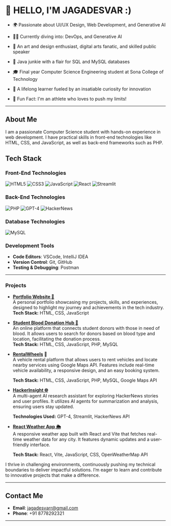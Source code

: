 # 👋 HELLO, I'M JAGADESVAR :)

- 🌍 Passionate about UI/UX Design, Web Development, and Generative AI

- 👨‍💻 Currently diving into: DevOps, and Generative AI

- 🎤 An art and design enthusiast, digital arts fanatic, and skilled public speaker

- 🔧 Java junkie with a flair for SQL and MySQL databases

- 🎓 Final year Computer Science Engineering student at Sona College of Technology

- 🚀 A lifelong learner fueled by an insatiable curiosity for innovation

- 🏃 Fun Fact: I'm an athlete who loves to push my limits!


---
## About Me

I am a passionate Computer Science student with hands-on experience in web development. I have practical skills in front-end technologies like HTML, CSS, and JavaScript, as well as back-end frameworks such as PHP.

## Tech Stack
### Front-End Technologies
![HTML5](https://img.shields.io/badge/HTML5-E34F26?style=flat&logo=html5&logoColor=white) ![CSS3](https://img.shields.io/badge/CSS3-1572B6?style=flat&logo=css3&logoColor=white) ![JavaScript](https://img.shields.io/badge/JavaScript-F7DF1E?style=flat&logo=javascript&logoColor=black) ![React](https://img.shields.io/badge/React-61DAFB?style=flat&logo=react&logoColor=black) ![Streamlit](https://img.shields.io/badge/Streamlit-FF4B24?style=flat&logo=streamlit&logoColor=white)
  

### Back-End Technologies
![PHP](https://img.shields.io/badge/PHP-777BB4?style=flat&logo=php&logoColor=white) ![GPT-4](https://img.shields.io/badge/GPT-4-10C8A2?style=flat&logo=OpenAI&logoColor=white) ![HackerNews](https://img.shields.io/badge/HackerNews-F24D00?style=flat&logo=HackerNews&logoColor=white) 
### Database Technologies
![MySQL](https://img.shields.io/badge/MySQL-4479A1?style=flat&logo=mysql&logoColor=white) 
### Development Tools
- **Code Editors**: VSCode, IntelliJ IDEA
- **Version Control**: Git, GitHub
- **Testing & Debugging**: Postman

---

### Projects
-  **[Portfolio Website 💼](https://github.com/jagadesvar/My_Portfolio)**  
  A personal portfolio showcasing my projects, skills, and experiences, designed to highlight my journey and achievements in the tech industry.  
  **Tech Stack:** HTML, CSS, JavaScript


-  **[Student Blood Donation Hub 💉](https://github.com/jagadesvar/Student_Blood_Donation)**  
  An online platform that connects student donors with those in need of blood. It allows users to search for donors based on blood type and location, facilitating the donation process.  
  **Tech Stack:** HTML, CSS, JavaScript, PHP, MySQL


- **[RentalWheels](https://github.com/jagadesvar/Rental_Wheels) 🚗**  
  A vehicle rental platform that allows users to rent vehicles and locate nearby services using Google Maps API. Features include real-time vehicle availability, a responsive design, and an easy booking system.

  **Tech Stack:** HTML, CSS, JavaScript, PHP, MySQL, Google Maps API

- **[HackerInsight 🌐](https://github.com/jagadesvar/HackerInsight)**  
  A multi-agent AI research assistant for exploring HackerNews stories and user profiles. It utilizes AI agents for summarization and analysis, ensuring users stay updated.

  **Technologies Used:** GPT-4, Streamlit, HackerNews API


- **[React Weather App 🌦️](https://github.com/jagadesvar/React_Weather_App)**  
  A responsive weather app built with React and Vite that fetches real-time weather data for any city. It features dynamic updates and a user-friendly interface.

  **Tech Stack:** React, Vite, JavaScript, CSS, OpenWeatherMap API


I thrive in challenging environments, continuously pushing my technical boundaries to deliver impactful solutions. I’m eager to learn and contribute to innovative projects that make a difference.


---

## Contact Me
- **Email**: [jagadesvarr@gmail.com](mailto:jagadesvarr@gmail.com)  
- **Phone**: +91 8778292321  

---
